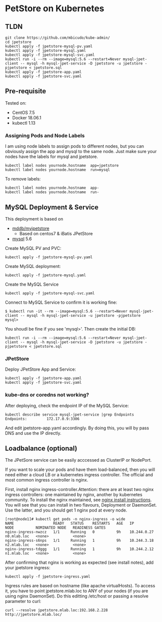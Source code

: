 # PetStore on Kubernetes

## TLDN
  ```
  git clone https://github.com/mbicudo/kube-admin/
  cd jpetstore
  kubectl apply -f jpetstore-mysql-pv.yaml
  kubectl apply -f jpetstore-mysql.yaml
  kubectl apply -f jpetstore-mysql-svc.yaml
  kubectl run -i --rm --image=mysql:5.6 --restart=Never mysql-jpet-client -- mysql -h mysql-jpet-service -D jpetstore -u jpetstore -pjpetstore < jpetstore.sql
  kubectl apply -f jpetstore-app.yaml
  kubectl apply -f jpetstore-svc.yaml
  ```


## Pre-requisite
Tested on:
* CentOS 7.5
* Docker 18.06.1
* kubectl 1.13

### Assigning Pods and Node Labels

I am using node labels to assign pods to different nodes, but you can obviously assign the app and mysql to the same node.
Just make sure your nodes have the labels for mysql and jpetstore.
  ```
  kubectl label nodes yournode.hostname  app=jpetstore
  kubectl label nodes yournode.hostname  run=mysql
  ```
To remove labels:
  ```
  kubectl label nodes yournode.hostname  app-
  kubectl label nodes yournode.hostname  run-
  ```
  
## MySQL Deployment & Service

This deployment is based on 
* [mddb/myjpetstore]
  * Based on centos7 & iBatis JPetStore
* [mysql] 5.6 

[mddb/myjpetstore]: https://hub.docker.com/r/mddb/myjpetstore/
[mysql]: https://hub.docker.com/_/mysql/

Create MySQL PV and PVC:
  ```
  kubectl apply -f jpetstore-mysql-pv.yaml
  ```

Create MySQL deployment:
  ```
  kubectl apply -f jpetstore-mysql.yaml
  ```

Create the MySQL Service
  ```
  kubectl apply -f jpetstore-mysql-svc.yaml
  ```

Connect to MySQL Service to confirm it is working fine:
  ```
  $ kubectl run -it --rm --image=mysql:5.6 --restart=Never mysql-jpet-client -- mysql -h mysql-jpet-service -u jpetstore -pjpetstore
  mysql>
  ```

You shoudl be fine if you see 'mysql>'. Then create the initial DB:
  ```
  kubectl run -i --rm --image=mysql:5.6 --restart=Never mysql-jpet-client -- mysql -h mysql-jpet-service -D jpetstore -u jpetstore -pjpetstore < jpetstore.sql
  ```

### JPetStore
Deploy JPetStore App and Service:
  ```
  kubectl apply -f jpetstore-app.yaml
  kubectl apply -f jpetstore-svc.yaml
  ```

### kube-dns or coredns not working?

After deploying, check the endpoint IP of the MySQL Service:
  ```
  kubectl describe service mysql-jpet-service |grep Endpoints
  Endpoints:         172.17.0.9:3306
  ```

And edit jpetstore-app.yaml accordingly. By doing this, you will by pass DNS and use the IP directly.

## Loadbalance (optional)

The JPetSore service can be easily acccessed as ClusterIP or NodePort.

If you want to scale your pods and have them load-balanced, then you will need either a cloud LB or a kubernetes ingress controller. The official and most common ingress controller is nginx. 

First, install nginx ingress-controller.Attention: there are at least two nginx ingress controllers: one maintained by nginx, another by kubernetes community. To install the nginx maintained, see [nginx install instructions]. You will see that you can install in two flavours, Deployment or DaemonSet. Use the latter, and you should get 1 nginx pod at every node.

```
[root@node1]# kubectl get pods -n nginx-ingress -o wide
NAME                  READY   STATUS    RESTARTS   AGE   IP            NODE          NOMINATED NODE   READINESS GATES
nginx-ingress-nwzcz   1/1     Running   0          9h    10.244.0.27   n0.mlab.loc   <none>           <none>
nginx-ingress-s6nps   1/1     Running   1          9h    10.244.3.18   n2.mlab.loc   <none>           <none>
nginx-ingress-tdggg   1/1     Running   1          9h    10.244.2.12   n1.mlab.loc   <none>           <none>
```

After confirming that nginx is working as expected (see install notes), add your jpetstore ingress:
  ```
  kubectl apply -f jpetstore-ingress.yaml
  ```

Ingress rules are based on hostname (like apache virtualHosts). To access it, you have to point jpetstore.mlab.loc to ANY of your nodes (if you are using nginx DaemonSet). Do this editting /etc/host or passing a resolve parameter to curl:
  ```
  curl --resolve jpetstore.mlab.loc:192.168.2.228 http://jpetstore.mlab.loc/
  ```

[nginx install instructions]: https://github.com/nginxinc/kubernetes-ingress/tree/master/deployments

